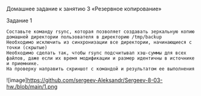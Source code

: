 Домашнее задание к занятию 3 «Резервное копирование»

Задание 1

    Составьте команду rsync, которая позволяет создавать зеркальную копию домашней директории пользователя в директорию /tmp/backup
    Необходимо исключить из синхронизации все директории, начинающиеся с точки (скрытые)
    Необходимо сделать так, чтобы rsync подсчитывал хэш-суммы для всех файлов, даже если их время модификации и размер идентичны в источнике и приемнике.
    На проверку направить скриншот с командой и результатом ее выполнения

![image]https://github.com/sergeev-Aleksandr/Sergeev-8-03-hw./blob/main/1.png
